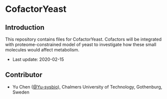 CofactorYeast
===============

Introduction
------------

This repository contains files for CofactorYeast. Cofactors will be integrated with proteome-constrained model of yeast to investigate how these small molecules would affect metabolism.

* Last update: 2020-02-15


Contributor
-------------------------------

* Yu Chen ([@Yu-sysbio](https://github.com/Yu-sysbio)), Chalmers University of Technology, Gothenburg, Sweden


